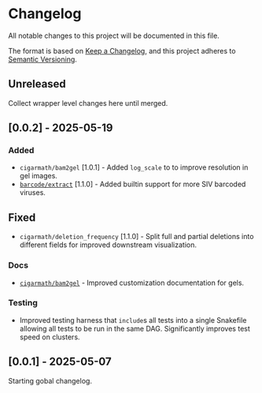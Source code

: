 # Changelog

All notable changes to this project will be documented in this file.

The format is based on [Keep a Changelog](https://keepachangelog.com/en/1.0.0/),
and this project adheres to [Semantic Versioning](https://semver.org/spec/v2.0.0.html).


## Unreleased

Collect wrapper level changes here until merged.

## [0.0.2] - 2025-05-19

### Added
 - `cigarmath/bam2gel` [1.0.1] - Added `log_scale` to  to improve resolution in gel images.
 - [`barcode/extract`](barcode/extract/README.md) [1.1.0] - Added builtin support for more SIV barcoded viruses.

## Fixed
 - `cigarmath/deletion_frequency` [1.1.0] - Split full and partial deletions into different fields for improved downstream visualization.

### Docs
  - [`cigarmath/bam2gel`](cigarmath/bam2gel/README.md) - Improved customization documentation for gels.

### Testing
  - Improved testing harness that `include`s all tests into a single Snakefile allowing all tests to be run in the same DAG. Significantly improves test speed on clusters.


## [0.0.1] - 2025-05-07

Starting gobal changelog.